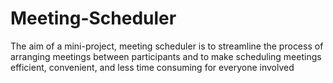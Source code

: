 # Meeting-Scheduler
The aim of a mini-project, meeting scheduler is to streamline the process of arranging  meetings between participants and to make scheduling meetings efficient, convenient, and less time consuming for everyone involved
